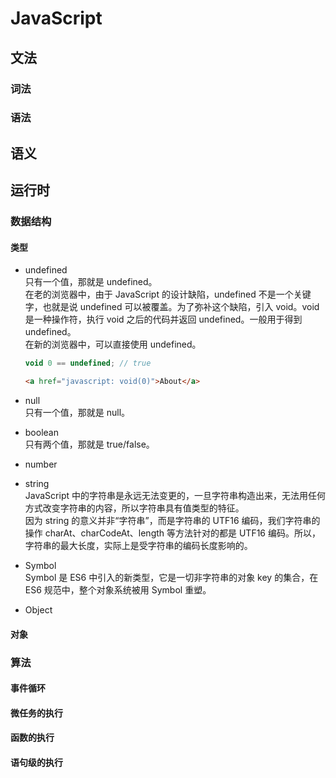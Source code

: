 # JavaScript

## 文法

### 词法

### 语法

## 语义

## 运行时

### 数据结构

#### 类型

- undefined  
  只有一个值，那就是 undefined。  
  在老的浏览器中，由于 JavaScript 的设计缺陷，undefined 不是一个关键字，也就是说 undefined 可以被覆盖。为了弥补这个缺陷，引入 void。void 是一种操作符，执行 void 之后的代码并返回 undefined。一般用于得到 undefined。  
  在新的浏览器中，可以直接使用 undefined。

  ```javascript
  void 0 == undefined; // true
  ```

  ```html
  <a href="javascript: void(0)">About</a>
  ```

- null  
  只有一个值，那就是 null。
- boolean  
  只有两个值，那就是 true/false。
- number
- string  
  JavaScript 中的字符串是永远无法变更的，一旦字符串构造出来，无法用任何方式改变字符串的内容，所以字符串具有值类型的特征。  
  因为 string 的意义并非“字符串”，而是字符串的 UTF16 编码，我们字符串的操作 charAt、charCodeAt、length 等方法针对的都是 UTF16 编码。所以，字符串的最大长度，实际上是受字符串的编码长度影响的。
- Symbol  
  Symbol 是 ES6 中引入的新类型，它是一切非字符串的对象 key 的集合，在 ES6 规范中，整个对象系统被用 Symbol 重塑。
- Object

#### 对象

### 算法

#### 事件循环

#### 微任务的执行

#### 函数的执行

#### 语句级的执行
